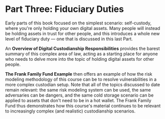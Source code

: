 # Part Three: Fiduciary Duties
Early parts of this book focused on the simplest scenario: self-custody, where you're only holding your own digital assets. Many people will instead be holding assets in trust for other people, and this introduces a whole new level of fiduciary duty — one that is discussed in this last Part.

An **Overview of Digital Custodianship Responsibilities** provides the barest summary of this complex area of law, acting as a starting place for anyone who needs to delve more into the topic of holding digital assets for other people.

**The Frank Family Fund Example** then offers an example of how the risk modeling methodology of this course can be to resolve vulnerabilities in a more complex custodian setup. Note that all of the topics discussed to date remain relevant: the same risk modeling system can be used, the same adversaries can be dangers, and the same cold storage scenario can be applied to assets that don't need to be in a hot wallet. The Frank Family Fund thus demonstrates how this course's material continues to be relevant to increasingly complex (and realistic) custodianship scenarios.

